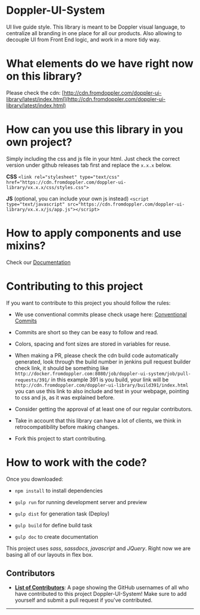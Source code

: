# Doppler-UI-System

UI live guide style. This library is meant to be Doppler visual language, to centralize all branding in one place for all our products. Also allowing to decouple UI from Front End logic, and work in a more tidy way. 

# What elements do we have right now on this library?

Please check the cdn: [http://cdn.fromdoppler.com/doppler-ui-library/latest/index.html](http://cdn.fromdoppler.com/doppler-ui-library/latest/index.html)

# How can you use this library in you own project?

Simply including the css and js file in your html. Just check the correct version under github releases tab first and replace the `x.x.x` below. 

**CSS** 
`<link rel="stylesheet" type="text/css" href="https://cdn.fromdoppler.com/doppler-ui-library/vx.x.x/css/styles.css">`

**JS** (optional, you can include your own js instead)
`<script type="text/javascript" src="https://cdn.fromdoppler.com/doppler-ui-library/vx.x.x/js/app.js"></script>`

# How to apply components and use mixins?

Check our [Documentation](http://cdn.fromdoppler.com/doppler-ui-library/latest/documentation/index.html)

# Contributing to this project

If you want to contribute to this project you should follow the rules:

- We use conventional commits please check usage here: [Conventional Commits](https://www.conventionalcommits.org/)

- Commits are short so they can be easy to follow and read.

- Colors, spacing and font sizes are stored in variables for reuse.

- When making a PR, please check the cdn build code automatically generated, look through the build number in jenkins pull request builder check link, it should be something like `http://docker.fromdoppler.com:8080/job/doppler-ui-system/job/pull-requests/391/` in this example 391 is you build, your link will be  `http://cdn.fromdoppler.com/doppler-ui-library/build391/index.html` you can use this link to also include and test in your webpage, pointing to css and js, as it was explained before.

- Consider getting the approval of at least one of our regular contributors.

- Take in account that this library can have a lot of clients, we think in retrocompatibility before making changes.

- Fork this project to start contributing.

# How to work with the code?

Once you downloaded:

- `npm install` to install dependencies

- `gulp run` for running development server and 
preview

- `gulp dist` for generation task (Deploy)

- `gulp build` for define build task

- `gulp doc` to create documentation


This project uses *sass*, *sassdocs*, *javascript* and *JQuery*. Right now we are basing all of our layouts in flex box.

## Contributors

* [**List of Contributors**](Contributors.md): A page showing the GitHub usernames of all who have contributed to this project Doppler-UI-System! Make sure to add yourself and submit a pull request if you've contributed.

---
